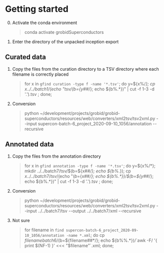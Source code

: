 # Getting started 
0. Activate the conda environment 

    > conda activate grobidSuperconductors
1. Enter the directory of the unpacked inception export 

## Curated data 
1. Copy the files from the curation directory to a TSV directory where each filename is correctly placed 
 
    > for x in `gfind curation -type f -name '*.tsv'`; do y=${x%/*}; cp ${x}    ../../batch1/$(echo "tsv/$(b=${y##*/}; echo ${b%.*})" | cut -f 1-3 -d '.').tsv ; done;
                                                                                                                                                                                                                         
1. Conversion 
    > python ~/development/projects/grobid/grobid-superconductors/resources/web/converters/xml2tsv/tsv2xml.py --input supercon-batch-6_project_2020-09-10_1056/annotation --recursive 

## Annotated data 

1. Copy the files from the annotation directory 
    > for x in `gfind annotation -type f -name '*.tsv'`; do y=${x%/*}; mkdir ../../batch7/tsv/$(b=${x##*/}; echo ${b%.*}); cp ${x} ../../batch7/tsv/$(echo "$(b=${x##*/}; echo ${b%.*})/$(b=${y##*/}; echo ${b%.*})" | cut -f 1-3 -d '.').tsv ; done;

1. Conversion
   > python ~/development/projects/grobid/grobid-superconductors/resources/web/converters/xml2tsv/tsv2xml.py --input ../../batch7/tsv --output ../../batch7/xml --recursive
   
1. Not sure 
    > for filename in `find supercon-batch-6_project_2020-09-10_1056/annotation -name *.xml`; do cp $filename batch6/$(b=${filename##*/}; echo ${b%%.*})/`awk -F/ '{ print $(NF-1) }' <<< "$filename"`.xml; done;

